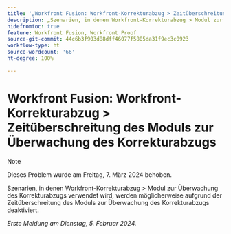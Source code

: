 ```yaml
---
title: '„Workfront Fusion: Workfront-Korrekturabzug > Zeitüberschreitung des Moduls zur Überwachung des Korrekturabzugs“'
description: „Szenarien, in denen Workfront-Korrekturabzug > Modul zur Überwachung des Korrekturabzugs verwendet wird, werden möglicherweise aufgrund der Zeitüberschreitung des Moduls zur Überwachung des Korrekturabzugs deaktiviert.“
hidefromtoc: true
feature: Workfront Fusion, Workfront Proof
source-git-commit: 44c6b3f903d88dff46077f5805da31f9ec3c0923
workflow-type: ht
source-wordcount: '66'
ht-degree: 100%

---
```



# Workfront Fusion: Workfront-Korrekturabzug > Zeitüberschreitung des Moduls zur Überwachung des Korrekturabzugs

>[!NOTE]
>
>Dieses Problem wurde am Freitag, 7. März 2024 behoben.

Szenarien, in denen Workfront-Korrekturabzug > Modul zur Überwachung des Korrekturabzugs verwendet wird, werden möglicherweise aufgrund der Zeitüberschreitung des Moduls zur Überwachung des Korrekturabzugs deaktiviert.

_Erste Meldung am Dienstag, 5. Februar 2024._
